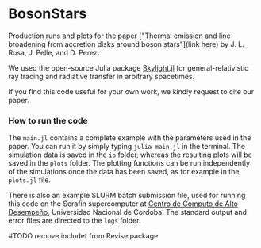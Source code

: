 # BosonStars

Production runs and plots for the paper ["Thermal emission and line broadening from accretion disks around boson stars"](link here) by J. L. Rosa, J. Pelle, and D. Perez.

We used the open-source Julia package [Skylight.jl](https://github.com/joaquinpelle/Skylight.jl) for general-relativistic ray tracing and radiative transfer in arbitrary spacetimes.   

If you find this code useful for your own work, we kindly request to cite our paper.

### How to run the code

The `main.jl` contains a complete example with the parameters used in the paper. You can run it by simply typing `julia main.jl` in the terminal. The simulation data is saved in the `io` folder, whereas the resulting plots will be saved in the `plots` folder. The plotting functions can be run independently of the simulations once the data has been saved, as for example in the `plots.jl` file.

There is also an example SLURM batch submission file, used for running this code on the Serafin supercomputer at [Centro de Computo de Alto Desempeño](https://ccad.unc.edu.ar/), Universidad Nacional de Cordoba. The standard output and error files are directed to the `logs` folder.

#TODO remove includet from Revise package